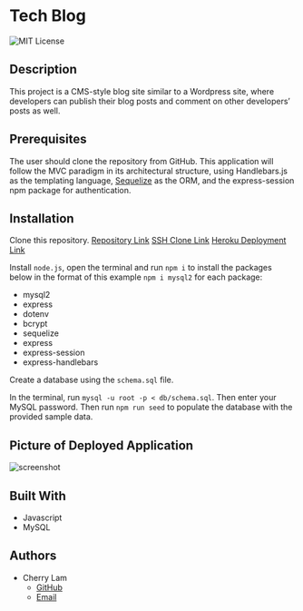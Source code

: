 # Tech Blog
![MIT License](https://img.shields.io/badge/License-MIT-blue.svg)


## Description 
This project is a CMS-style blog site similar to a Wordpress site, where developers can publish their blog posts and comment on other developers’ posts as well.


## Prerequisites
The user should clone the repository from GitHub. This application will follow the MVC paradigm in its architectural structure, using Handlebars.js as the templating language, [Sequelize](https://www.npmjs.com/package/sequelize) as the ORM, and the express-session npm package for authentication.


## Installation
Clone this repository. 
[Repository Link](https://github.com/c1am/tech-blog) 
[SSH Clone Link](git@github.com:c1am/tech-blog.git)
[Heroku Deployment Link](https://cherrys-tech-blog.herokuapp.com/)

Install `node.js`, open the terminal and run `npm i` to install the packages below in the format of this example `npm i mysql2` for each package:
- mysql2
- express
- dotenv
- bcrypt
- sequelize
- express
- express-session
- express-handlebars

Create a database using the `schema.sql` file.

In the terminal, run `mysql -u root -p < db/schema.sql`. Then enter your MySQL password. Then run `npm run seed` to populate the database with the provided sample data.


## Picture of Deployed Application
![screenshot](./fitness-tracker.png)


## Built With
- Javascript
- MySQL


## Authors
- Cherry Lam 
    - [GitHub](https://github.com/c1am)
    - [Email](mailto:cherrylam.ny@gmail.com)
